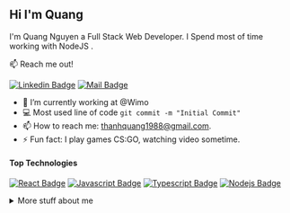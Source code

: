 ## Hi I'm Quang

I'm Quang Nguyen a Full Stack Web Developer. I Spend most of time working with NodeJS .

:mailbox: Reach me out!

[![Linkedin Badge](https://img.shields.io/badge/-Quang-0e76a8?style=flat&labelColor=0e76a8&logo=linkedin&logoColor=white)](https://www.linkedin.com/in/thanhquang1988/) [![Mail Badge](https://img.shields.io/badge/-thanhquang1988-c0392b?style=flat&labelColor=c0392b&logo=gmail&logoColor=white)](mailto:thanhquang1988@gmail.com)

<!-- TODO: Add last video link -->

- 🔭 I’m currently working at @Wimo
- :computer: Most used line of code `git commit -m "Initial Commit"`
- 📫 How to reach me: thanhquang1988@gmail.com.
- ⚡ Fun fact: I play games CS:GO, watching video sometime.

#### Top Technologies

<!-- TODO: Make technologies links takes you to repositories -->

[![React Badge](https://img.shields.io/badge/-React-61DBFB?style=for-the-badge&labelColor=black&logo=react&logoColor=61DBFB)](#) [![Javascript Badge](https://img.shields.io/badge/-Javascript-F0DB4F?style=for-the-badge&labelColor=black&logo=javascript&logoColor=F0DB4F)](#) [![Typescript Badge](https://img.shields.io/badge/-Typescript-007acc?style=for-the-badge&labelColor=black&logo=typescript&logoColor=007acc)](#) [![Nodejs Badge](https://img.shields.io/badge/-Nodejs-3C873A?style=for-the-badge&labelColor=black&logo=node.js&logoColor=3C873A)](#)


<details>
<summary>
  More stuff about me
</summary>

<br >

#### Coding Stats

<!--START_SECTION:waka-->
```text
[![Top Langs](https://github-readme-stats.vercel.app/api/top-langs/?username=thanhquang1988)](https://github.com/thanhquang1988)
```
<!--END_SECTION:waka-->

#### Github Stats

![Ipenywis's github stats](https://github-readme-stats.vercel.app/api?username=ipenywis&count_private=true&theme=tokyonight&hide=contribs,prs)

</details>
